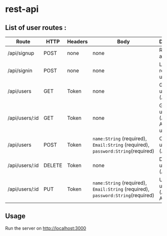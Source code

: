 # rest-api


## List of user routes : ##
Route | HTTP | Headers | Body | Description
----- | ----- | ----- | ----- | -----
/api/signup | POST | none | none | Register as a new user
/api/signin | POST | none | none | Login as a registered user
/api/users | GET | Token | none | Get all the users (Admin)
/api/users/:id | GET | Token | none | Get a single users (Admin and Authorized user)
/api/users| POST | Token | `name:String` (required), `Email:String` (required), ``password:String``(required) | Create a user (Admin)
/api/users/:id | DELETE | Token | none | Delete a user (Admin)
/api/users/:id | PUT | Token | `name:String` (required), `Email:String` (required), ``password:String``(required) | Update a user info (Admin and Authorized)


## Usage

Run the server on [http://localhost:3000](http://localhost:3000) 